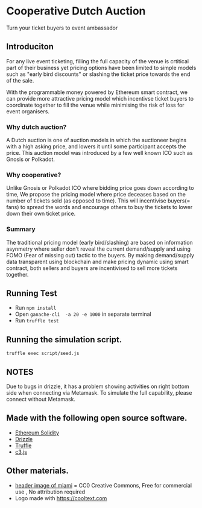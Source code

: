 # Cooperative Dutch Auction

Turn your ticket buyers to event ambassador

## Introduciton

For any live event ticketing, filling the full capacity of the venue is crtitical part of their business yet pricing options have been limited to simple models such as "early bird discounts" or slashing the ticket price towards the end of the sale.

With the programmable money powered by Ethereum smart contract, we can provide more attractive pricing model which incentivse ticket buyers to coordinate together to fill the venue while minimising the risk of loss for event organisers.

### Why dutch auction?

A Dutch auction is one of auction models in which the auctioneer begins with a high asking price, and lowers it until some participant accepts the price. This auction model was introduced by a few well known ICO such as Gnosis or Polkadot.


### Why cooperative?

Unlike Gnosis or Polkadot ICO where bidding price goes down according to time, We propose the pricing model where price deceases based on the number of tickets sold (as opposed to time). This will incentivise buyers(= fans) to spread the words and encourage others to buy the tickets to lower down their own ticket price.

### Summary

The traditional pricing model (early bird/slashing) are based on information asynmetry where seller don't reveal the current demand/supply and using FOMO (Fear of missing out) tactic to the buyers. By making demand/supply data transparent using blockchain and make pricing dynamic using smart contract, both sellers and buyers are incentivised to sell more tickets together.

## Running Test

- Run `npm install`
- Open `ganache-cli  -a 20 -e 1000` in separate terminal
- Run `truffle test`

## Running the simulation script.

```truffle exec script/seed.js```

## NOTES

Due to bugs in drizzle, it has a problem showing activities on right bottom side when connecting via Metamask. To simulate the full capability, please connect without Metamask.

## Made with the following open source software.

- [Ethereum Solidity](http://solidity.readthedocs.io/)
- [Drizzle](https://github.com/trufflesuite/drizzle)
- [Truffle](http://truffleframework.com)
- [c3.js](http://c3js.org)

## Other materials.

- [header image of miami](https://pixabay.com/en/miami-florida-downtown-cityscape-936590/) = CC0 Creative Commons, Free for commercial use , No attribution required
- Logo made with https://cooltext.com